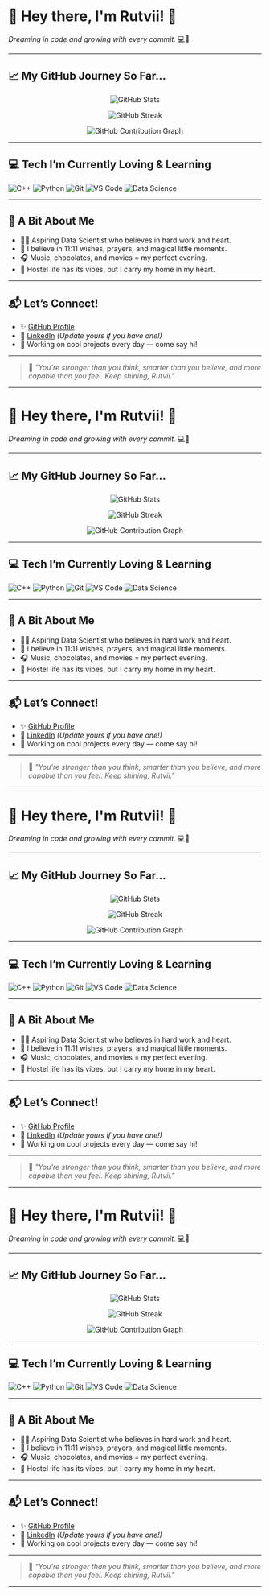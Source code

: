 # 🌸 Hey there, I'm Rutvii! 🌸  
*Dreaming in code and growing with every commit.* 💻🌱

---

## 📈 My GitHub Journey So Far...

<p align="center">
  <img src="https://github-readme-stats.vercel.app/api?username=rutvi0409&show_icons=true&theme=tokyonight&hide_border=true" alt="GitHub Stats" />
</p>

<p align="center">
  <img src="https://github-readme-streak-stats.herokuapp.com/?user=rutvi0409&theme=tokyonight&hide_border=true" alt="GitHub Streak" />
</p>

<p align="center">
  <img src="https://github-readme-activity-graph.cyclic.app/graph?username=rutvi0409&theme=tokyo-night&hide_border=true" alt="GitHub Contribution Graph"/>
</p>

---

## 💻 Tech I’m Currently Loving & Learning

![C++](https://img.shields.io/badge/C++-00599C?style=flat&logo=cplusplus&logoColor=white)
![Python](https://img.shields.io/badge/Python-3776AB?style=flat&logo=python&logoColor=white)
![Git](https://img.shields.io/badge/Git-F05032?style=flat&logo=git&logoColor=white)
![VS Code](https://img.shields.io/badge/VS--Code-007ACC?style=flat&logo=visual-studio-code&logoColor=white)
![Data Science](https://img.shields.io/badge/Data--Science-blueviolet?style=flat)

---

## 💖 A Bit About Me

- 👩‍💻 Aspiring Data Scientist who believes in hard work and heart.
- 🌸 I believe in 11:11 wishes, prayers, and magical little moments.
- 🎧 Music, chocolates, and movies = my perfect evening.
- 🏡 Hostel life has its vibes, but I carry my home in my heart.

---

## 📬 Let’s Connect!

- ✨ [GitHub Profile](https://github.com/rutvi0409)
- 💼 [LinkedIn](https://linkedin.com/) _(Update yours if you have one!)_
- 📝 Working on cool projects every day — come say hi!

---

> 🌟 *"You're stronger than you think, smarter than you believe, and more capable than you feel. Keep shining, Rutvii."*

---
# 🌸 Hey there, I'm Rutvii! 🌸  
*Dreaming in code and growing with every commit.* 💻🌱

---

## 📈 My GitHub Journey So Far...

<p align="center">
  <img src="https://github-readme-stats.vercel.app/api?username=rutvi0409&show_icons=true&theme=tokyonight&hide_border=true" alt="GitHub Stats" />
</p>

<p align="center">
  <img src="https://github-readme-streak-stats.herokuapp.com/?user=rutvi0409&theme=tokyonight&hide_border=true" alt="GitHub Streak" />
</p>

<p align="center">
  <img src="https://github-readme-activity-graph.cyclic.app/graph?username=rutvi0409&theme=tokyo-night&hide_border=true" alt="GitHub Contribution Graph"/>
</p>

---

## 💻 Tech I’m Currently Loving & Learning

![C++](https://img.shields.io/badge/C++-00599C?style=flat&logo=cplusplus&logoColor=white)
![Python](https://img.shields.io/badge/Python-3776AB?style=flat&logo=python&logoColor=white)
![Git](https://img.shields.io/badge/Git-F05032?style=flat&logo=git&logoColor=white)
![VS Code](https://img.shields.io/badge/VS--Code-007ACC?style=flat&logo=visual-studio-code&logoColor=white)
![Data Science](https://img.shields.io/badge/Data--Science-blueviolet?style=flat)

---

## 💖 A Bit About Me

- 👩‍💻 Aspiring Data Scientist who believes in hard work and heart.
- 🌸 I believe in 11:11 wishes, prayers, and magical little moments.
- 🎧 Music, chocolates, and movies = my perfect evening.
- 🏡 Hostel life has its vibes, but I carry my home in my heart.

---

## 📬 Let’s Connect!

- ✨ [GitHub Profile](https://github.com/rutvi0409)
- 💼 [LinkedIn](https://linkedin.com/) _(Update yours if you have one!)_
- 📝 Working on cool projects every day — come say hi!

---

> 🌟 *"You're stronger than you think, smarter than you believe, and more capable than you feel. Keep shining, Rutvii."*

---
# 🌸 Hey there, I'm Rutvii! 🌸  
*Dreaming in code and growing with every commit.* 💻🌱

---

## 📈 My GitHub Journey So Far...

<p align="center">
  <img src="https://github-readme-stats.vercel.app/api?username=rutvi0409&show_icons=true&theme=tokyonight&hide_border=true" alt="GitHub Stats" />
</p>

<p align="center">
  <img src="https://github-readme-streak-stats.herokuapp.com/?user=rutvi0409&theme=tokyonight&hide_border=true" alt="GitHub Streak" />
</p>

<p align="center">
  <img src="https://github-readme-activity-graph.cyclic.app/graph?username=rutvi0409&theme=tokyo-night&hide_border=true" alt="GitHub Contribution Graph"/>
</p>

---

## 💻 Tech I’m Currently Loving & Learning

![C++](https://img.shields.io/badge/C++-00599C?style=flat&logo=cplusplus&logoColor=white)
![Python](https://img.shields.io/badge/Python-3776AB?style=flat&logo=python&logoColor=white)
![Git](https://img.shields.io/badge/Git-F05032?style=flat&logo=git&logoColor=white)
![VS Code](https://img.shields.io/badge/VS--Code-007ACC?style=flat&logo=visual-studio-code&logoColor=white)
![Data Science](https://img.shields.io/badge/Data--Science-blueviolet?style=flat)

---

## 💖 A Bit About Me

- 👩‍💻 Aspiring Data Scientist who believes in hard work and heart.
- 🌸 I believe in 11:11 wishes, prayers, and magical little moments.
- 🎧 Music, chocolates, and movies = my perfect evening.
- 🏡 Hostel life has its vibes, but I carry my home in my heart.

---

## 📬 Let’s Connect!

- ✨ [GitHub Profile](https://github.com/rutvi0409)
- 💼 [LinkedIn](https://linkedin.com/) _(Update yours if you have one!)_
- 📝 Working on cool projects every day — come say hi!

---

> 🌟 *"You're stronger than you think, smarter than you believe, and more capable than you feel. Keep shining, Rutvii."*

---
# 🌸 Hey there, I'm Rutvii! 🌸  
*Dreaming in code and growing with every commit.* 💻🌱

---

## 📈 My GitHub Journey So Far...

<p align="center">
  <img src="https://github-readme-stats.vercel.app/api?username=rutvi0409&show_icons=true&theme=tokyonight&hide_border=true" alt="GitHub Stats" />
</p>

<p align="center">
  <img src="https://github-readme-streak-stats.herokuapp.com/?user=rutvi0409&theme=tokyonight&hide_border=true" alt="GitHub Streak" />
</p>

<p align="center">
  <img src="https://github-readme-activity-graph.cyclic.app/graph?username=rutvi0409&theme=tokyo-night&hide_border=true" alt="GitHub Contribution Graph"/>
</p>

---

## 💻 Tech I’m Currently Loving & Learning

![C++](https://img.shields.io/badge/C++-00599C?style=flat&logo=cplusplus&logoColor=white)
![Python](https://img.shields.io/badge/Python-3776AB?style=flat&logo=python&logoColor=white)
![Git](https://img.shields.io/badge/Git-F05032?style=flat&logo=git&logoColor=white)
![VS Code](https://img.shields.io/badge/VS--Code-007ACC?style=flat&logo=visual-studio-code&logoColor=white)
![Data Science](https://img.shields.io/badge/Data--Science-blueviolet?style=flat)

---

## 💖 A Bit About Me

- 👩‍💻 Aspiring Data Scientist who believes in hard work and heart.
- 🌸 I believe in 11:11 wishes, prayers, and magical little moments.
- 🎧 Music, chocolates, and movies = my perfect evening.
- 🏡 Hostel life has its vibes, but I carry my home in my heart.

---

## 📬 Let’s Connect!

- ✨ [GitHub Profile](https://github.com/rutvi0409)
- 💼 [LinkedIn](https://linkedin.com/) _(Update yours if you have one!)_
- 📝 Working on cool projects every day — come say hi!

---

> 🌟 *"You're stronger than you think, smarter than you believe, and more capable than you feel. Keep shining, Rutvii."*

---

